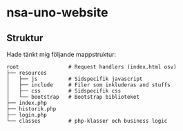 # nsa-uno-website

## Struktur
Hade tänkt mig följande mappstruktur:


    root                # Request handlers (index.html osv)
    ├── resources       
    │   ├── js          # Sidspecifik javascript
    │   ├── include     # Filer som inkluderas and stuffs
    │   ├── css         # Sidspecifik css
    │   └── bootstrap   # Bootstrap biblioteket
    ├── index.php
    ├── historik.php       
    ├── login.php       
    └── classes         # php-klasser och business logic
